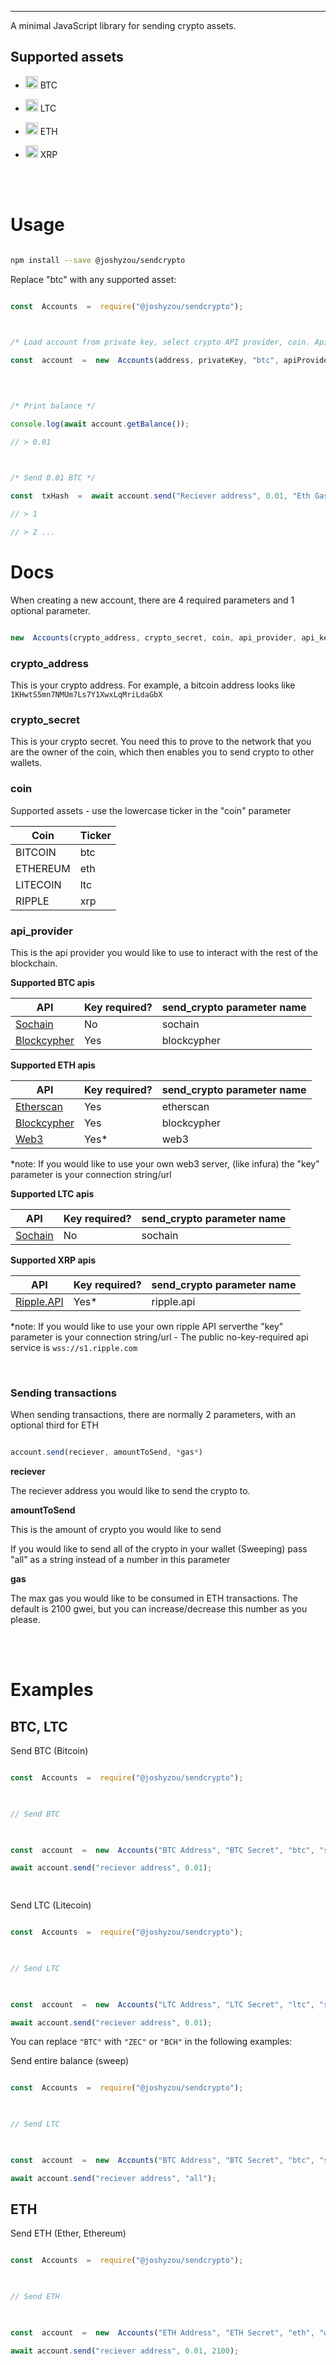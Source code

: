   

<hr />

  

A minimal JavaScript library for sending crypto assets.

  


  

## Supported assets

  

- <img  style="margin-bottom: -5px;"  height="20"  width="20"  src="https://bitcoin.org/img/icons/opengraph.png?1621851118" /> BTC

  

- <img  style="margin-bottom: -5px;"  height="20"  width="20"  src="https://qph.fs.quoracdn.net/main-qimg-6b38de5b5d9320901235aa116d38bfda" /> LTC

  

- <img  style="margin-bottom: -5px;"  height="20"  width="20"  src="https://upload.wikimedia.org/wikipedia/commons/thumb/6/6f/Ethereum-icon-purple.svg/1200px-Ethereum-icon-purple.svg.png" /> ETH

  

- <img  style="margin-bottom: -5px;"  height="20"  width="20"  src="https://brandslogos.com/wp-content/uploads/thumbs/ripple-logo-vector-1.svg" /> XRP

  

<br /><br />

  

# Usage

  

```sh

npm install --save @joshyzou/sendcrypto

```

  

Replace "btc" with any supported asset:

  

```js

const  Accounts  =  require("@joshyzou/sendcrypto");

  

/* Load account from private key, select crypto API provider, coin. ApiKey is optional*/

const  account  =  new  Accounts(address, privateKey, "btc", apiProvider, apiKey);

  
  

/* Print balance */

console.log(await account.getBalance());

// > 0.01

  

/* Send 0.01 BTC */

const  txHash  =  await account.send("Reciever address", 0.01, "Eth Gas (Only applies to ethereum)")

// > 1

// > 2 ...

```

# Docs

When creating a new account, there are 4 required parameters and 1 optional parameter.

```js

new  Accounts(crypto_address, crypto_secret, coin, api_provider, api_key-optional);

```

### crypto_address

This is your crypto address. For example, a bitcoin address looks like `1KHwtS5mn7NMUm7Ls7Y1XwxLqMriLdaGbX`

### crypto_secret

This is your crypto secret. You need this to prove to the network that you are the owner of the coin, which then enables you to send crypto to other wallets.

### coin

Supported assets - use the lowercase ticker in the "coin" parameter

| Coin | Ticker |
|--|--|
| BITCOIN | btc |
|ETHEREUM|eth|
|LITECOIN|ltc|
|RIPPLE|xrp|

### api_provider

This is the api provider you would like to use to interact with the rest of the blockchain.

**Supported BTC apis**

|API|Key required? | send_crypto parameter name|
|--|--|--|
| [Sochain](https://sochain.com/) | No |sochain|
|[Blockcypher](https://www.blockcypher.com/)|Yes|blockcypher|

**Supported ETH apis**

|API|Key required? | send_crypto parameter name|
|--|--|--|
| [Etherscan](https://etherscan.io/) | Yes |etherscan|
|[Blockcypher](https://www.blockcypher.com/)|Yes|blockcypher|
|[Web3](https://web3js.readthedocs.io/)|Yes*|web3|

  

*note: If you would like to use your own web3 server, (like infura) the "key" parameter is your connection string/url

  

**Supported LTC apis**

|API|Key required? | send_crypto parameter name|
|--|--|--|
| [Sochain](https://sochain.com/) | No |sochain|

**Supported XRP apis**

|API|Key required? | send_crypto parameter name|
|--|--|--|
| [Ripple.API](https://xrpl.org/rippled-api.html) | Yes* |ripple.api|

*note: If you would like to use your own ripple API serverthe "key" parameter is your connection string/url - The public no-key-required api service is `wss://s1.ripple.com`

<br>

### Sending transactions

When sending transactions, there are normally 2 parameters, with an optional third for ETH

```js

account.send(reciever, amountToSend, *gas*)

```

**reciever**

The reciever address you would like to send the crypto to.

**amountToSend**

This is the amount of crypto you would like to send

If you would like to send all of the crypto in your wallet (Sweeping) pass "all" as a string instead of a number in this parameter

**gas**

The max gas you would like to be consumed in ETH transactions. The default is 2100 gwei, but you can increase/decrease this number as you please.

<br /><br />

  

# Examples

  
  

## BTC, LTC

  




<summary>Send BTC (Bitcoin)</summary>

  

```ts

const  Accounts  =  require("@joshyzou/sendcrypto");

  

// Send BTC

  

const  account  =  new  Accounts("BTC Address", "BTC Secret", "btc", "sochain");

await account.send("reciever address", 0.01);

  

```


  


<summary>Send LTC (Litecoin)</summary>

  

```ts

const  Accounts  =  require("@joshyzou/sendcrypto");

  

// Send LTC

  

const  account  =  new  Accounts("LTC Address", "LTC Secret", "ltc", "sochain");

await account.send("reciever address", 0.01);

```

  




  

You can replace `"BTC"` with `"ZEC"` or `"BCH"` in the following examples:

  




<summary>Send entire balance (sweep)</summary>

  

```ts

const  Accounts  =  require("@joshyzou/sendcrypto");

  

// Send LTC

  

const  account  =  new  Accounts("BTC Address", "BTC Secret", "btc", "sochain");

await account.send("reciever address", "all");

```


  
  



  

## ETH

  




<summary>Send ETH (Ether, Ethereum)</summary>

  

```ts

const  Accounts  =  require("@joshyzou/sendcrypto");

  

// Send ETH

  

const  account  =  new  Accounts("ETH Address", "ETH Secret", "eth", "web3", "web3 connection string");

await account.send("reciever address", 0.01, 2100);

```

  



  
  

  

<br /><br /><br /><br /><br /><br />
